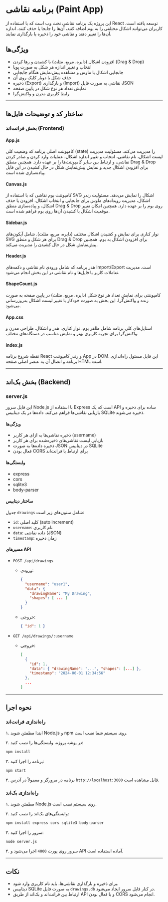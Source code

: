 # برنامه نقاشی (Paint App)

این پروژه یک برنامه نقاشی تحت وب است که با استفاده از React توسعه یافته است. کاربران می‌توانند اشکال مختلفی را به بوم اضافه کنند، آن‌ها را جابجا یا حذف کنند، اندازه آن‌ها را تغییر دهند و نقاشی خود را ذخیره یا بارگذاری نمایند.

## ویژگی‌ها

- افزودن اشکال (دایره، مربع، مثلث) با کشیدن و رها کردن (Drag & Drop)
- انتخاب و تغییر اندازه هر شکل به صورت پویا
- جابجایی اشکال با ماوس و مشاهده پیش‌نمایش هنگام جابجایی
- حذف شکل با دوبار کلیک روی آن
- ذخیره (Export) و بارگذاری (Import) نقاشی به صورت فایل JSON
- نمایش تعداد هر نوع شکل در پایین صفحه
- رابط کاربری مدرن و واکنش‌گرا

---

## ساختار کد و توضیحات فایل‌ها

### بخش فرانت‌اند (Frontend)

#### App.js

کامپوننت اصلی برنامه که وضعیت کلی (state) را مدیریت می‌کند. مسئولیت مدیریت لیست اشکال، نام نقاشی، انتخاب و تغییر اندازه اشکال، عملیات وارد کردن و صادر کردن نقاشی، و ارتباط بین سایر کامپوننت‌ها را بر عهده دارد. همچنین منطق Drag & Drop برای افزودن اشکال جدید و نمایش پیش‌نمایش شکل در حال کشیدن در این فایل پیاده‌سازی شده است.

#### Canvas.js

کامپوننت بوم نقاشی که با استفاده از SVG اشکال را نمایش می‌دهد. مسئولیت رندر اشکال، مدیریت رویدادهای ماوس برای جابجایی و انتخاب اشکال، افزودن یا حذف اشکال، و پیاده‌سازی منطق Drag & Drop روی بوم را بر عهده دارد. همچنین امکان تغییر موقعیت اشکال با کشیدن آن‌ها روی بوم فراهم شده است.

#### Sidebar.js

نوار کناری برای نمایش و کشیدن اشکال مختلف (دایره، مربع، مثلث). شامل آیکون‌های SVG برای هر شکل و منطق Drag & Drop برای افزودن اشکال به بوم. همچنین پیش‌نمایش شکل در حال کشیدن را مدیریت می‌کند.

#### Header.js

هدر برنامه که شامل ورودی نام نقاشی و دکمه‌های Import/Export است. مدیریت تعاملات کاربر با فایل‌ها و نام نقاشی در این بخش انجام می‌شود.

#### ShapeCount.js

کامپوننتی برای نمایش تعداد هر نوع شکل (دایره، مربع، مثلث) در پایین صفحه به صورت زنده و واکنش‌گرا. این بخش به صورت خودکار با تغییر لیست اشکال به‌روزرسانی می‌شود.

#### App.css

استایل‌های کلی برنامه شامل ظاهر بوم، نوار کناری، هدر و اشکال. طراحی مدرن و واکنش‌گرا برای تجربه کاربری بهتر و نمایش مناسب در دستگاه‌های مختلف.

#### index.js

نقطه شروع برنامه React و رندر کامپوننت App در DOM. این فایل مسئول راه‌اندازی برنامه و اتصال آن به عنصر اصلی صفحه HTML است.

---

## بخش بک‌اند (Backend)

### server.js

این فایل سرور Node.js با استفاده از Express است که یک API ساده برای ذخیره و بازیابی نقاشی‌ها فراهم می‌کند. داده‌ها در یک دیتابیس SQLite ذخیره می‌شوند.

#### ویژگی‌ها

- ذخیره نقاشی‌ها به ازای هر کاربر (username)
- بازیابی لیست نقاشی‌های ذخیره‌شده برای هر کاربر
- ذخیره داده‌ها به صورت JSON در دیتابیس SQLite
- فعال بودن CORS برای ارتباط با فرانت‌اند

#### وابستگی‌ها

- express
- cors
- sqlite3
- body-parser

#### ساختار دیتابیس

جدول `drawings` شامل ستون‌های زیر است:
- `id`: کلید اصلی (auto increment)
- `username`: نام کاربری
- `data`: داده نقاشی (JSON)
- `timestamp`: زمان ذخیره

#### مسیرهای API

- `POST /api/drawings`
  - ورودی:  
    ```json
    {
      "username": "user1",
      "data": {
        "drawingName": "My Drawing",
        "shapes": [ ... ]
      }
    }
    ```
  - خروجی:  
    ```json
    { "id": 1 }
    ```

- `GET /api/drawings/:username`
  - خروجی:  
    ```json
    [
      {
        "id": 1,
        "data": { "drawingName": "...", "shapes": [...] },
        "timestamp": "2024-06-01 12:34:56"
      },
      ...
    ]
    ```

---

## نحوه اجرا

### راه‌اندازی فرانت‌اند

۱. ابتدا مطمئن شوید Node.js و npm روی سیستم شما نصب است.

۲. در پوشه پروژه، وابستگی‌ها را نصب کنید:
```bash
npm install
```

۳. برنامه را اجرا کنید:
```bash
npm start
```

۴. برنامه در مرورگر و معمولاً در آدرس `http://localhost:3000` قابل مشاهده است.

### راه‌اندازی بک‌اند

۱. مطمئن شوید Node.js روی سیستم نصب است.

۲. وابستگی‌های بک‌اند را نصب کنید:
```bash
npm install express cors sqlite3 body-parser
```

۳. سرور را اجرا کنید:
```bash
node server.js
```

۴. سرور روی پورت `4000` اجرا می‌شود و API آماده استفاده است.

---

## نکات

- برای ذخیره و بارگذاری نقاشی‌ها، باید نام کاربری وارد شود.
- دیتابیس SQLite به صورت فایل `drawings.db` در کنار فایل سرور ایجاد می‌شود.
- ارتباط بین فرانت‌اند و بک‌اند از طریق API و با فعال بودن CORS انجام می‌شود.
